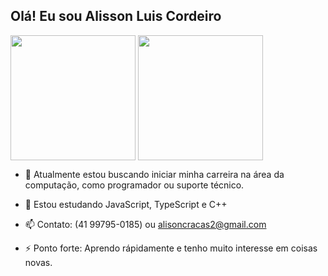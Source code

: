 ## Olá! Eu sou Alisson Luis Cordeiro

<picture>
  <img height=200 align="center" src="https://github-readme-stats.vercel.app/api?username=alisonssns&card_width=370" />
</picture>
<picture>
    <img height=200 align="center" src="https://github-readme-stats.vercel.app/api/top-langs?username=alisonssns&layout=compact&langs_count=8&card_width=300"/>
</picture>


- 🔭 Atualmente estou buscando iniciar minha carreira na área da computação, como programador ou suporte técnico.
  
- 🌱 Estou estudando JavaScript, TypeScript e C++
  
- 📫 Contato: (41 99795-0185) ou alisoncracas2@gmail.com
  
- ⚡ Ponto forte: Aprendo rápidamente e tenho muito interesse em coisas novas.
